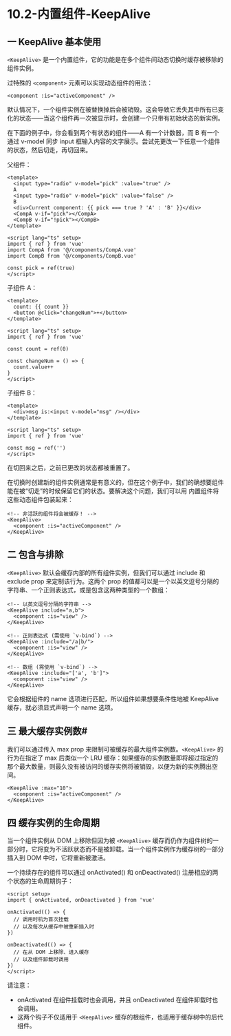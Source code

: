# 10.2-内置组件-KeepAlive

## 一 KeepAlive 基本使用

`<KeepAlive>` 是一个内置组件，它的功能是在多个组件间动态切换时缓存被移除的组件实例。

过特殊的 `<component>` 元素可以实现动态组件的用法：

```vue
<component :is="activeComponent" />
```

默认情况下，一个组件实例在被替换掉后会被销毁。这会导致它丢失其中所有已变化的状态——当这个组件再一次被显示时，会创建一个只带有初始状态的新实例。

在下面的例子中，你会看到两个有状态的组件——A 有一个计数器，而 B 有一个通过 v-model 同步 input 框输入内容的文字展示。尝试先更改一下任意一个组件的状态，然后切走，再切回来。

父组件：

```vue
<template>
  <input type="radio" v-model="pick" :value="true" />
  A
  <input type="radio" v-model="pick" :value="false" />
  B
  <div>Current component: {{ pick === true ? 'A' : 'B' }}</div>
  <CompA v-if="pick"></CompA>
  <CompB v-if="!pick"></CompB>
</template>

<script lang="ts" setup>
import { ref } from 'vue'
import CompA from '@/components/CompA.vue'
import CompB from '@/components/CompB.vue'

const pick = ref(true)
</script>
```

子组件 A：

```vue
<template>
  count: {{ count }}
  <button @click="changeNum">+</button>
</template>

<script lang="ts" setup>
import { ref } from 'vue'

const count = ref(0)

const changeNum = () => {
  count.value++
}
</script>
```

子组件 B：

```vue
<template>
  <div>msg is:<input v-model="msg" /></div>
</template>

<script lang="ts" setup>
import { ref } from 'vue'

const msg = ref('')
</script>
```

在切回来之后，之前已更改的状态都被重置了。

在切换时创建新的组件实例通常是有意义的，但在这个例子中，我们的确想要组件能在被“切走”的时候保留它们的状态。要解决这个问题，我们可以用 <KeepAlive> 内置组件将这些动态组件包装起来：

```vue
<!-- 非活跃的组件将会被缓存！ -->
<KeepAlive>
  <component :is="activeComponent" />
</KeepAlive>
```

## 二 包含与排除

`<KeepAlive>` 默认会缓存内部的所有组件实例，但我们可以通过 include 和 exclude prop 来定制该行为。这两个 prop 的值都可以是一个以英文逗号分隔的字符串、一个正则表达式，或是包含这两种类型的一个数组：

```vue
<!-- 以英文逗号分隔的字符串 -->
<KeepAlive include="a,b">
  <component :is="view" />
</KeepAlive>

<!-- 正则表达式 (需使用 `v-bind`) -->
<KeepAlive :include="/a|b/">
  <component :is="view" />
</KeepAlive>

<!-- 数组 (需使用 `v-bind`) -->
<KeepAlive :include="['a', 'b']">
  <component :is="view" />
</KeepAlive>
```

它会根据组件的 name 选项进行匹配，所以组件如果想要条件性地被 KeepAlive 缓存，就必须显式声明一个 name 选项。

## 三 最大缓存实例数#

我们可以通过传入 max prop 来限制可被缓存的最大组件实例数。`<KeepAlive>` 的行为在指定了 max 后类似一个 LRU 缓存：如果缓存的实例数量即将超过指定的那个最大数量，则最久没有被访问的缓存实例将被销毁，以便为新的实例腾出空间。

```vue
<KeepAlive :max="10">
  <component :is="activeComponent" />
</KeepAlive>
```

## 四 缓存实例的生命周期

当一个组件实例从 DOM 上移除但因为被 `<KeepAlive>` 缓存而仍作为组件树的一部分时，它将变为不活跃状态而不是被卸载。当一个组件实例作为缓存树的一部分插入到 DOM 中时，它将重新被激活。

一个持续存在的组件可以通过 onActivated() 和 onDeactivated() 注册相应的两个状态的生命周期钩子：

```vue
<script setup>
import { onActivated, onDeactivated } from 'vue'

onActivated(() => {
  // 调用时机为首次挂载
  // 以及每次从缓存中被重新插入时
})

onDeactivated(() => {
  // 在从 DOM 上移除、进入缓存
  // 以及组件卸载时调用
})
</script>
```

请注意：

- onActivated 在组件挂载时也会调用，并且 onDeactivated 在组件卸载时也会调用。
- 这两个钩子不仅适用于 `<KeepAlive>` 缓存的根组件，也适用于缓存树中的后代组件。
